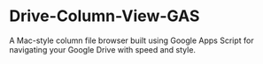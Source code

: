 # Drive-Column-View-GAS
A Mac-style column file browser built using Google Apps Script for navigating your Google Drive with speed and style.
